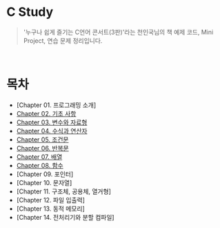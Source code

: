 # C Study

> '누구나 쉽게 즐기는 C언어 콘서트(3판)'라는 천인국님의 책 예제 코드, Mini Project, 연습 문제 정리입니다.

<br>

# 목차

- [Chapter 01. 프로그래밍 소개]
- [Chapter 02. 기초 사항](https://github.com/siotsiot/C-Language/tree/main/Chapter%202%20%EA%B8%B0%EC%B4%88%20%EC%82%AC%ED%95%AD)
- [Chapter 03. 변수와 자료형](https://github.com/siotsiot/C-Language/tree/main/Chapter%203%20%EB%B3%80%EC%88%98%EC%99%80%20%EC%9E%90%EB%A3%8C%ED%98%95)
- [Chapter 04. 수식과 연산자](https://github.com/siotsiot/C-Language/tree/main/Chapter%204%20%EC%88%98%EC%8B%9D%EA%B3%BC%20%EC%97%B0%EC%82%B0%EC%9E%90)
- [Chapter 05. 조건문](https://github.com/siotsiot/C-Language/tree/main/Chapter%205%20%EC%A1%B0%EA%B1%B4%EB%AC%B8)
- [Chapter 06. 반복문](https://github.com/siotsiot/C-Language/tree/main/Chapter%206%20%EB%B0%98%EB%B3%B5%EB%AC%B8)
- [Chapter 07. 배열](https://github.com/siotsiot/C-Language/tree/main/Chapter%207%20%EB%B0%B0%EC%97%B4)
- [Chapter 08. 함수](https://github.com/siotsiot/C-Language/tree/main/Chapter%208%20%ED%95%A8%EC%88%98)
- [Chapter 09. 포인터]
- [Chapter 10. 문자열]
- [Chapter 11. 구조체, 공용체, 열거형]
- [Chapter 12. 파일 입출력]
- [Chapter 13. 동적 메모리]
- [Chapter 14. 전처리기와 분할 컴파일]
